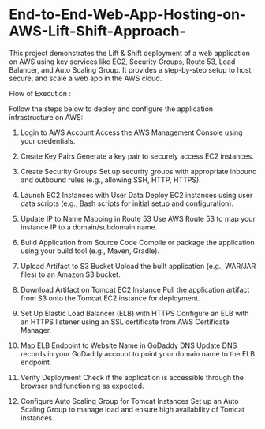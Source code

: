 # End-to-End-Web-App-Hosting-on-AWS-Lift-Shift-Approach-
This project demonstrates the Lift &amp; Shift deployment of a web application on AWS using key services like EC2, Security Groups, Route 53, Load Balancer, and Auto Scaling Group. It provides a step-by-step setup to host, secure, and scale a web app in the AWS cloud.

Flow of Execution : 

Follow the steps below to deploy and configure the application infrastructure on AWS:

1. Login to AWS Account
Access the AWS Management Console using your credentials.

2. Create Key Pairs
Generate a key pair to securely access EC2 instances.

3. Create Security Groups
Set up security groups with appropriate inbound and outbound rules (e.g., allowing SSH, HTTP, HTTPS).

4. Launch EC2 Instances with User Data
Deploy EC2 instances using user data scripts (e.g., Bash scripts for initial setup and configuration).

5. Update IP to Name Mapping in Route 53
Use AWS Route 53 to map your instance IP to a domain/subdomain name.

6. Build Application from Source Code
Compile or package the application using your build tool (e.g., Maven, Gradle).

7. Upload Artifact to S3 Bucket
Upload the built application (e.g., WAR/JAR files) to an Amazon S3 bucket.

8. Download Artifact on Tomcat EC2 Instance
Pull the application artifact from S3 onto the Tomcat EC2 instance for deployment.

9. Set Up Elastic Load Balancer (ELB) with HTTPS
Configure an ELB with an HTTPS listener using an SSL certificate from AWS Certificate Manager.

10. Map ELB Endpoint to Website Name in GoDaddy DNS
Update DNS records in your GoDaddy account to point your domain name to the ELB endpoint.

11. Verify Deployment
Check if the application is accessible through the browser and functioning as expected.

12. Configure Auto Scaling Group for Tomcat Instances
Set up an Auto Scaling Group to manage load and ensure high availability of Tomcat instances.